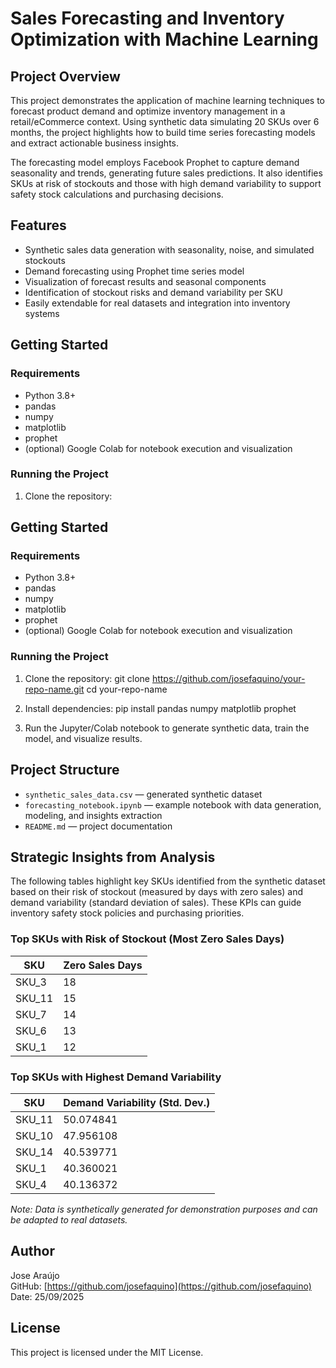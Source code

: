 # Sales Forecasting and Inventory Optimization with Machine Learning

## Project Overview

This project demonstrates the application of machine learning techniques to forecast product demand and optimize inventory management in a retail/eCommerce context. Using synthetic data simulating 20 SKUs over 6 months, the project highlights how to build time series forecasting models and extract actionable business insights.

The forecasting model employs Facebook Prophet to capture demand seasonality and trends, generating future sales predictions. It also identifies SKUs at risk of stockouts and those with high demand variability to support safety stock calculations and purchasing decisions.

## Features

- Synthetic sales data generation with seasonality, noise, and simulated stockouts
- Demand forecasting using Prophet time series model
- Visualization of forecast results and seasonal components
- Identification of stockout risks and demand variability per SKU
- Easily extendable for real datasets and integration into inventory systems

## Getting Started

### Requirements

- Python 3.8+
- pandas
- numpy
- matplotlib
- prophet
- (optional) Google Colab for notebook execution and visualization

### Running the Project

1. Clone the repository:


## Getting Started

### Requirements

- Python 3.8+
- pandas
- numpy
- matplotlib
- prophet
- (optional) Google Colab for notebook execution and visualization

### Running the Project

1. Clone the repository:
git clone https://github.com/josefaquino/your-repo-name.git
cd your-repo-name


2. Install dependencies:
pip install pandas numpy matplotlib prophet



3. Run the Jupyter/Colab notebook to generate synthetic data, train the model, and visualize results.

## Project Structure

- `synthetic_sales_data.csv` — generated synthetic dataset
- `forecasting_notebook.ipynb` — example notebook with data generation, modeling, and insights extraction
- `README.md` — project documentation

## Strategic Insights from Analysis

The following tables highlight key SKUs identified from the synthetic dataset based on their risk of stockout (measured by days with zero sales) and demand variability (standard deviation of sales). These KPIs can guide inventory safety stock policies and purchasing priorities.

### Top SKUs with Risk of Stockout (Most Zero Sales Days)

| SKU    | Zero Sales Days |
|--------|-----------------|
| SKU_3  | 18              |
| SKU_11 | 15              |
| SKU_7  | 14              |
| SKU_6  | 13              |
| SKU_1  | 12              |

### Top SKUs with Highest Demand Variability

| SKU     | Demand Variability (Std. Dev.) |
|---------|-------------------------------|
| SKU_11  | 50.074841                     |
| SKU_10  | 47.956108                     |
| SKU_14  | 40.539771                     |
| SKU_1   | 40.360021                     |
| SKU_4   | 40.136372                     |

*Note: Data is synthetically generated for demonstration purposes and can be adapted to real datasets.*

## Author

Jose Araújo  
GitHub: [https://github.com/josefaquino](https://github.com/josefaquino)  
Date: 25/09/2025

## License

This project is licensed under the MIT License.

